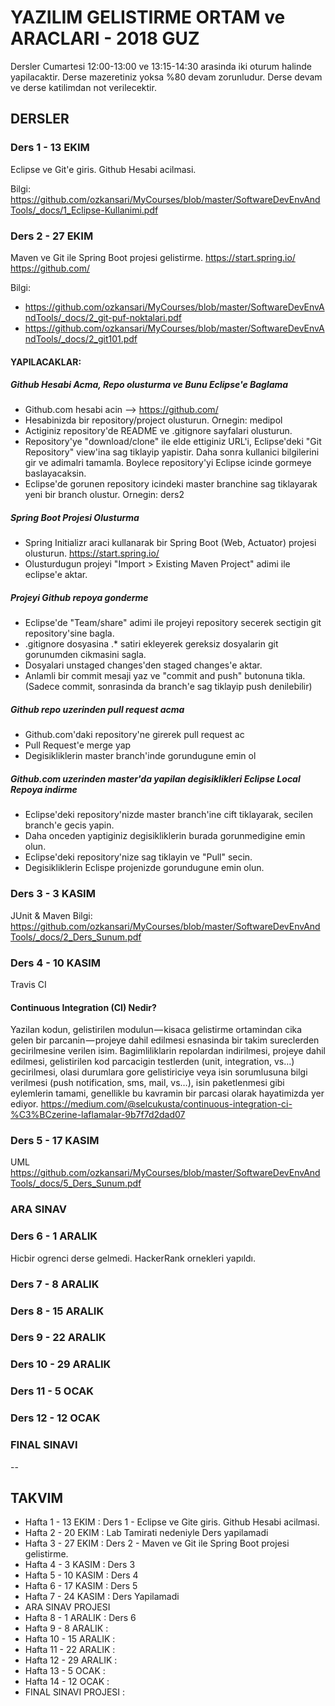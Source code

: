 # YAZILIM GELISTIRME ORTAM ve ARACLARI - 2018 GUZ

Dersler Cumartesi 12:00-13:00 ve 13:15-14:30 arasinda iki oturum halinde yapilacaktir.
Derse mazeretiniz yoksa %80 devam zorunludur. Derse devam ve derse katilimdan not verilecektir.

## DERSLER

### Ders 1 - 13 EKIM
Eclipse ve Git'e giris. Github Hesabi acilmasi.

Bilgi: https://github.com/ozkansari/MyCourses/blob/master/SoftwareDevEnvAndTools/_docs/1_Eclipse-Kullanimi.pdf

### Ders 2 - 27 EKIM
Maven ve Git ile Spring Boot projesi gelistirme.
https://start.spring.io/
https://github.com/

Bilgi:
* https://github.com/ozkansari/MyCourses/blob/master/SoftwareDevEnvAndTools/_docs/2_git-puf-noktalari.pdf
* https://github.com/ozkansari/MyCourses/blob/master/SoftwareDevEnvAndTools/_docs/2_git101.pdf

#### YAPILACAKLAR:

##### Github Hesabi Acma, Repo olusturma ve Bunu Eclipse'e Baglama
* Github.com hesabi acin --> https://github.com/
* Hesabinizda bir repository/project olusturun. Ornegin: medipol
* Actiginiz repository'de README ve .gitignore sayfalari olusturun.
* Repository'ye "download/clone" ile elde ettiginiz URL'i, Eclipse'deki "Git Repository" view'ina sag tiklayip yapistir. Daha sonra kullanici bilgilerini gir ve adimalri tamamla. Boylece repository'yi Eclipse icinde gormeye baslayacaksin.
* Eclipse'de gorunen repository icindeki master branchine sag tiklayarak yeni bir branch olustur. Ornegin: ders2

##### Spring Boot Projesi Olusturma
* Spring Initializr araci kullanarak bir Spring Boot (Web, Actuator) projesi olusturun. https://start.spring.io/
* Olusturdugun projeyi "Import > Existing Maven Project" adimi ile eclipse'e aktar.

##### Projeyi Github repoya gonderme
* Eclipse'de "Team/share" adimi ile projeyi repository secerek sectigin git repository'sine bagla.
* .gitignore dosyasina .* satiri ekleyerek gereksiz dosyalarin git gorunumden cikmasini sagla.
* Dosyalari unstaged changes'den staged changes'e aktar.
* Anlamli bir commit mesaji yaz ve "commit and push" butonuna tikla. (Sadece commit, sonrasinda da branch'e sag tiklayip push denilebilir)

##### Github repo uzerinden pull request acma
* Github.com'daki repository'ne girerek pull request ac
* Pull Request'e merge yap
* Degisikliklerin master branch'inde gorundugune emin ol

##### Github.com uzerinden master'da yapilan degisiklikleri Eclipse Local Repoya indirme
* Eclipse'deki repository'nizde master branch'ine cift tiklayarak, secilen branch'e gecis yapin.
* Daha onceden yaptiginiz degisikliklerin burada gorunmedigine emin olun.
* Eclipse'deki repository'nize sag tiklayin ve "Pull" secin.
* Degisikliklerin Eclispe projenizde gorundugune emin olun.

### Ders 3 - 3 KASIM

JUnit & Maven
Bilgi: https://github.com/ozkansari/MyCourses/blob/master/SoftwareDevEnvAndTools/_docs/2_Ders_Sunum.pdf

### Ders 4 - 10 KASIM

Travis CI

#### Continuous Integration (CI) Nedir?
Yazilan kodun, gelistirilen modulun — kisaca gelistirme ortamindan cika gelen bir parcanin — projeye dahil edilmesi esnasinda bir takim sureclerden gecirilmesine verilen isim. Bagimliliklarin repolardan indirilmesi, projeye dahil edilmesi, gelistirilen kod parcacigin testlerden (unit, integration, vs…) gecirilmesi, olasi durumlara gore gelistiriciye veya isin sorumlusuna bilgi verilmesi (push notification, sms, mail, vs…), isin paketlenmesi gibi eylemlerin tamami, genellikle bu kavramin bir parcasi olarak hayatimizda yer ediyor. 
https://medium.com/@selcukusta/continuous-integration-ci-%C3%BCzerine-laflamalar-9b7f7d2dad07



### Ders 5 - 17 KASIM

UML
https://github.com/ozkansari/MyCourses/blob/master/SoftwareDevEnvAndTools/_docs/5_Ders_Sunum.pdf

### ARA SINAV

### Ders 6 - 1 ARALIK

Hicbir ogrenci derse gelmedi. HackerRank ornekleri yapıldı.

### Ders 7 - 8 ARALIK

### Ders 8 - 15 ARALIK

### Ders 9 - 22 ARALIK

### Ders 10 - 29 ARALIK

### Ders 11 - 5 OCAK

### Ders 12 - 12 OCAK

### FINAL SINAVI

--

## TAKVIM

* Hafta 1 - 13 EKIM : Ders 1 - Eclipse ve Gite giris. Github Hesabi acilmasi.
* Hafta 2 - 20 EKIM : Lab Tamirati nedeniyle Ders yapilamadi
* Hafta 3 - 27 EKIM : Ders 2 - Maven ve Git ile Spring Boot projesi gelistirme.
* Hafta 4 - 3 KASIM : Ders 3
* Hafta 5 - 10 KASIM : Ders 4
* Hafta 6 - 17 KASIM  : Ders 5
* Hafta 7 - 24 KASIM  : Ders Yapilamadi
* ARA SINAV PROJESI
* Hafta 8 - 1 ARALIK  : Ders 6
* Hafta 9 - 8 ARALIK  :
* Hafta 10 - 15 ARALIK  :
* Hafta 11 - 22 ARALIK  :
* Hafta 12 - 29 ARALIK  :
* Hafta 13 - 5 OCAK  :
* Hafta 14 - 12 OCAK  :
* FINAL SINAVI PROJESI :





